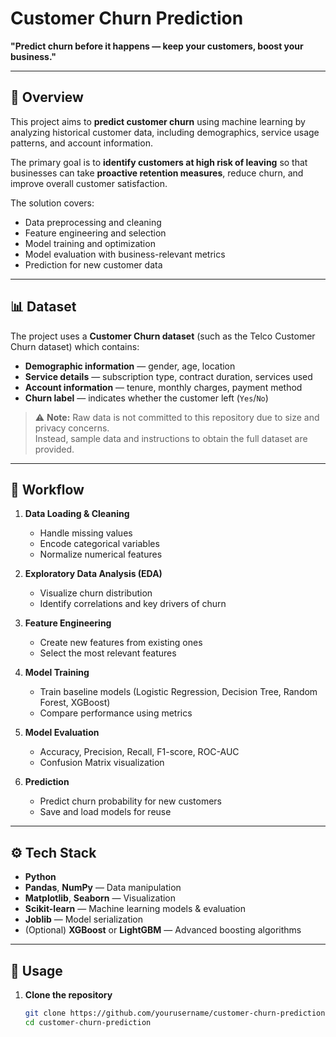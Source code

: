 # Customer Churn Prediction

**"Predict churn before it happens — keep your customers, boost your business."**

---

## 📌 Overview
This project aims to **predict customer churn** using machine learning by analyzing historical customer data, including demographics, service usage patterns, and account information.  

The primary goal is to **identify customers at high risk of leaving** so that businesses can take **proactive retention measures**, reduce churn, and improve overall customer satisfaction.  

The solution covers:
- Data preprocessing and cleaning
- Feature engineering and selection
- Model training and optimization
- Model evaluation with business-relevant metrics
- Prediction for new customer data

---

## 📊 Dataset
The project uses a **Customer Churn dataset** (such as the Telco Customer Churn dataset) which contains:
- **Demographic information** — gender, age, location
- **Service details** — subscription type, contract duration, services used
- **Account information** — tenure, monthly charges, payment method
- **Churn label** — indicates whether the customer left (`Yes`/`No`)

> ⚠ **Note:** Raw data is not committed to this repository due to size and privacy concerns.  
Instead, sample data and instructions to obtain the full dataset are provided.

---

## 🔄 Workflow
1. **Data Loading & Cleaning**
   - Handle missing values
   - Encode categorical variables
   - Normalize numerical features

2. **Exploratory Data Analysis (EDA)**
   - Visualize churn distribution
   - Identify correlations and key drivers of churn

3. **Feature Engineering**
   - Create new features from existing ones
   - Select the most relevant features

4. **Model Training**
   - Train baseline models (Logistic Regression, Decision Tree, Random Forest, XGBoost)
   - Compare performance using metrics

5. **Model Evaluation**
   - Accuracy, Precision, Recall, F1-score, ROC-AUC
   - Confusion Matrix visualization

6. **Prediction**
   - Predict churn probability for new customers
   - Save and load models for reuse

---

## ⚙️ Tech Stack
- **Python**
- **Pandas**, **NumPy** — Data manipulation
- **Matplotlib**, **Seaborn** — Visualization
- **Scikit-learn** — Machine learning models & evaluation
- **Joblib** — Model serialization
- (Optional) **XGBoost** or **LightGBM** — Advanced boosting algorithms

---

## 🚀 Usage
1. **Clone the repository**
   ```bash
   git clone https://github.com/yourusername/customer-churn-prediction.git
   cd customer-churn-prediction
